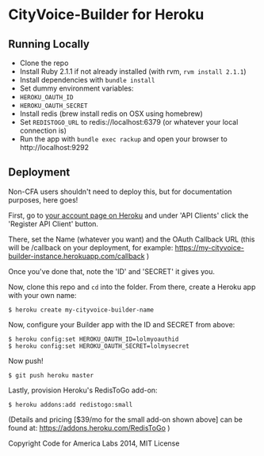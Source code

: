 # CityVoice-Builder for Heroku

## Running Locally

- Clone the repo
- Install Ruby 2.1.1 if not already installed (with rvm, `rvm install 2.1.1`)
- Install dependencies with `bundle install`
- Set dummy environment variables:
 - `HEROKU_OAUTH_ID`
 - `HEROKU_OAUTH_SECRET`
- Install redis (brew install redis on OSX using homebrew)
- Set `REDISTOGO_URL` to redis://localhost:6379 (or whatever your local connection is)
- Run the app with `bundle exec rackup` and open your browser to http://localhost:9292

## Deployment

Non-CFA users shouldn't need to deploy this, but for documentation purposes, here goes!

First, go to [your account page on Heroku](https://dashboard.heroku.com/account) and under 'API Clients' click the 'Register API Client' button.

There, set the Name (whatever you want) and the OAuth Callback URL (this will be /callback on your deployment, for example: https://my-cityvoice-builder-instance.herokuapp.com/callback )

Once you've done that, note the 'ID' and 'SECRET' it gives you.

Now, clone this repo and `cd` into the folder. From there, create a Heroku app with your own name:

    $ heroku create my-cityvoice-builder-name

Now, configure your Builder app with the ID and SECRET from above:

    $ heroku config:set HEROKU_OAUTH_ID=lolmyoauthid
    $ heroku config:set HEROKU_OAUTH_SECRET=lolmysecret

Now push!

    $ git push heroku master

Lastly, provision Heroku's RedisToGo add-on:

    $ heroku addons:add redistogo:small

(Details and pricing [$39/mo for the small add-on shown above] can be found at: https://addons.heroku.com/RedisToGo )

Copyright Code for America Labs 2014, MIT License

